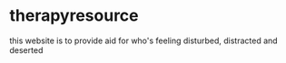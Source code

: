 # therapyresource
this website is to provide aid for who's feeling disturbed, distracted and deserted
